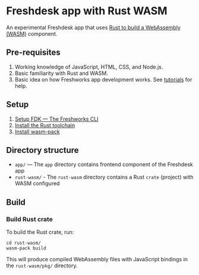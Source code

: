 # Freshdesk app with Rust WASM

An experimental Freshdesk app that uses [Rust to build a WebAssembly (WASM)](https://rustwasm.github.io/) component.

## Pre-requisites

1. Working knowledge of JavaScript, HTML, CSS, and Node.js.
2. Basic familiarity with Rust and WASM.
2. Basic idea on how Freshworks app development works. See [tutorials](https://developers.freshworks.com/tutorials/) for help.

## Setup

1. [Setup FDK — The Freshworks CLI](https://developers.freshdesk.com/v2/docs/quick-start/)
1. [Install the Rust toolchain](https://www.rust-lang.org/tools/install)
2. [Install wasm-pack](https://rustwasm.github.io/wasm-pack/installer/)

## Directory structure

- `app/` — The `app` directory contains frontend component of the Freshdesk app
- `rust-wasm/` - The `rust-wasm` directory contains a Rust `crate` (project) with WASM configured

## Build

### Build Rust crate

To build the Rust crate, run:

```
cd rust-wasm/
wasm-pack build
```

This will produce compiled WebAssembly files with JavaScript bindings in the `rust-wasm/pkg/` directory.